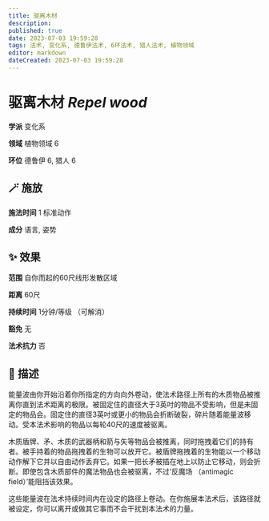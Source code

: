 ```yaml
---
title: 驱离木材
description: 
published: true
date: 2023-07-03 19:59:28
tags: 法术, 变化系, 德鲁伊法术, 6环法术, 猎人法术, 植物领域
editor: markdown
dateCreated: 2023-07-03 19:59:28
---
```


# **驱离木材** *Repel wood*

**学派** 变化系 

**领域** 植物领域 6

**环位** 德鲁伊 6, 猎人 6

## 🪄 施放

**施法时间** 1 标准动作

**成分** 语言, 姿势

## ✨ 效果  

**范围** 自你而起的60尺线形发散区域

**距离** 60尺  

**持续时间** 1分钟/等级 （可解消） 

**豁免** 无

**法术抗力** 否

## 📖 描述

能量波由你开始沿着你所指定的方向向外卷动，使法术路径上所有的木质物品被推离你直到法术距离的极限。被固定住的直径大于3英吋的物品不受影响，但是未固定的物品会。固定住的直径3英吋或更小的物品会折断破裂，碎片随着能量波移动。受本法术影响的物品以每轮40尺的速度被驱离。

木质盾牌、矛、木质的武器柄和箭与矢等物品会被推离，同时拖拽着它们的持有者。被手持着的物品拖拽着的生物可以放开它。被盾牌拖拽着的生物能以一个移动动作解下它并以自由动作丢弃它。如果一把长矛被插在地上以防止它移动，则会折断。即使包含木质部件的魔法物品也会被驱离，不过‘反魔场 （antimagic field）’能阻挡该效果。

这些能量波在法术持续时间内在设定的路径上卷动。在你施展本法术后，该路径就被设定，你可以离开或做其它事而不会干扰到本法术的力量。
    